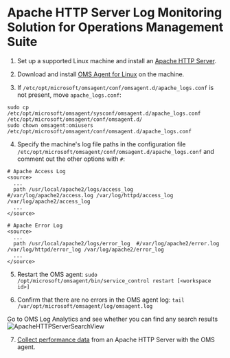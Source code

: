 # Apache HTTP Server Log Monitoring Solution for Operations Management Suite

1. Set up a supported Linux machine and install an [Apache HTTP Server](http://httpd.apache.org/docs/current/install.html).

2. Download and install [OMS Agent for Linux](https://github.com/Microsoft/OMS-Agent-for-Linux) on the machine.

3. If `/etc/opt/microsoft/omsagent/conf/omsagent.d/apache_logs.conf` is not present, move `apache_logs.conf`:
  ```
  sudo cp /etc/opt/microsoft/omsagent/sysconf/omsagent.d/apache_logs.conf /etc/opt/microsoft/omsagent/conf/omsagent.d/
  sudo chown omsagent:omiusers /etc/opt/microsoft/omsagent/conf/omsagent.d/apache_logs.conf
  ```

4. Specify the machine's log file paths in the configuration file `/etc/opt/microsoft/omsagent/conf/omsagent.d/apache_logs.conf` and comment out the other options with `#`:

  ```
  # Apache Access Log
  <source>
    ...
    path /usr/local/apache2/logs/access_log  #/var/log/apache2/access.log /var/log/httpd/access_log /var/log/apache2/access_log
    ...
  </source>

  # Apache Error Log
  <source>
    ...
    path /usr/local/apache2/logs/error_log  #/var/log/apache2/error.log /var/log/httpd/error_log /var/log/apache2/error_log
    ...
  </source>
  ```

5. Restart the OMS agent:
`sudo /opt/microsoft/omsagent/bin/service_control restart [<workspace id>]`

6. Confirm that there are no errors in the OMS agent log:
`tail /var/opt/microsoft/omsagent/log/omsagent.log`

  Go to OMS Log Analytics and see whether you can find any search results
  ![ApacheHTTPServerSearchView](pictures/ApacheHTTPServerSearchView.PNG?raw=true)

7. [Collect performance data](https://github.com/Microsoft/OMS-Agent-for-Linux/blob/master/docs/OMS-Agent-for-Linux.md#enabling-apache-http-server-performance-counters) from an Apache HTTP Server with the OMS agent.
